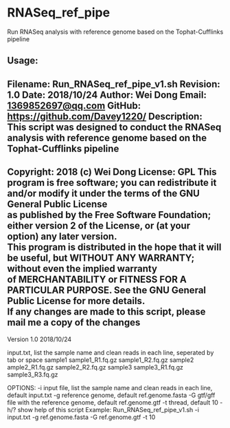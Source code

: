 # RNASeq_ref_pipe
Run RNASeq analysis with reference genome based on the Tophat-Cufflinks pipeline

Usage:
---------------------------------------------------------------------------------------------------
Filename:    Run_RNASeq_ref_pipe_v1.sh
Revision:    1.0
Date:        2018/10/24
Author:      Wei Dong
Email:       1369852697@qq.com
GitHub:      https://github.com/Davey1220/
Description: This script was designed to conduct the RNASeq analysis with reference genome based on the Tophat-Cufflinks pipeline
---------------------------------------------------------------------------------------------------
Copyright:   2018 (c) Wei Dong
License:     GPL
This program is free software; you can redistribute it and/or modify it under the terms of the GNU General Public License \
as published by the Free Software Foundation; either version 2 of the License, or (at your option) any later version. \
This program is distributed in the hope that it will be useful, but WITHOUT ANY WARRANTY; without even the implied warranty \
of MERCHANTABILITY or FITNESS FOR A PARTICULAR PURPOSE. See the GNU General Public License for more details. \
If any changes are made to this script, please mail me a copy of the changes
---------------------------------------------------------------------------------------------------
Version 1.0 2018/10/24

input.txt, list the sample name and clean reads in each line, seperated by tab or space
sample1    sample1_R1.fq.gz   sample1_R2.fq.gz
sample2    ample2_R1.fq.gz    sample2_R2.fq.gz
sample3    sample3_R1.fq.gz   sample3_R3.fq.gz

OPTIONS:
    -i input file, list the sample name and clean reads in each line, default input.txt
    -g reference genome, default ref.genome.fasta
    -G gtf/gff file with the reference genome, default ref.genome.gtf
    -t thread, default 10
    -h/? show help of this script
Example:
    Run_RNASeq_ref_pipe_v1.sh -i input.txt -g ref.genome.fasta -G ref.genome.gtf -t 10
